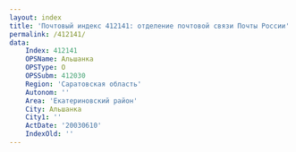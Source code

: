 ```yaml
---
layout: index
title: 'Почтовый индекс 412141: отделение почтовой связи Почты России'
permalink: /412141/
data:
    Index: 412141
    OPSName: Альшанка
    OPSType: О
    OPSSubm: 412030
    Region: 'Саратовская область'
    Autonom: ''
    Area: 'Екатериновский район'
    City: Альшанка
    City1: ''
    ActDate: '20030610'
    IndexOld: ''
---
```


